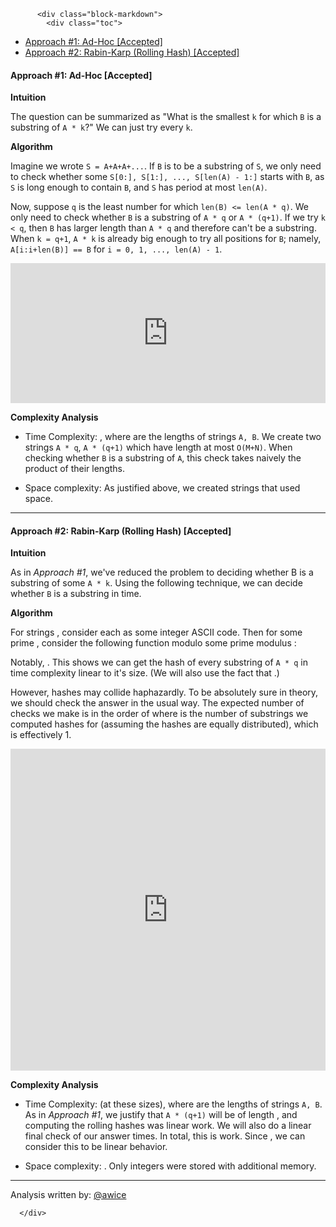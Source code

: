 <div class="article-body">
        
          <div class="block-markdown">
            <div class="toc">
<ul>
<li><a href="#approach-1-ad-hoc-accepted">Approach #1: Ad-Hoc [Accepted]</a></li>
<li><a href="#approach-2-rabin-karp-rolling-hash-accepted">Approach #2: Rabin-Karp (Rolling Hash) [Accepted]</a></li>
</ul>
</div>
<h4 id="approach-1-ad-hoc-accepted">Approach #1: Ad-Hoc [Accepted]</h4>
<p><strong>Intuition</strong></p>
<p>The question can be summarized as "What is the smallest <code>k</code> for which <code>B</code> is a substring of <code>A * k</code>?"  We can just try every <code>k</code>.</p>
<p><strong>Algorithm</strong></p>
<p>Imagine we wrote <code>S = A+A+A+...</code>.  If <code>B</code> is to be a substring of <code>S</code>, we only need to check whether some <code>S[0:], S[1:], ..., S[len(A) - 1:]</code> starts with <code>B</code>, as <code>S</code> is long enough to contain <code>B</code>, and <code>S</code> has period at most <code>len(A)</code>.</p>
<p>Now, suppose <code>q</code> is the least number for which <code>len(B) &lt;= len(A * q)</code>.  We only need to check whether <code>B</code> is a substring of <code>A * q</code> or <code>A * (q+1)</code>.  If we try <code>k &lt; q</code>, then <code>B</code> has larger length than <code>A * q</code> and therefore can't be a substring.  When <code>k = q+1</code>, <code>A * k</code> is already big enough to try all positions for <code>B</code>; namely, <code>A[i:i+len(B)] == B</code> for <code>i = 0, 1, ..., len(A) - 1</code>.</p>
<iframe src="https://leetcode.com/playground/gTtmgvev/shared" frameborder="0" name="gTtmgvev" width="100%" height="224"></iframe>

<p><strong>Complexity Analysis</strong></p>
<ul>
<li>
<p>Time Complexity: <script type="math/tex; mode=display">O(N*(N+M))</script>, where <script type="math/tex; mode=display">M, N</script> are the lengths of strings <code>A, B</code>.  We create two strings <code>A * q</code>, <code>A * (q+1)</code> which have length at most <code>O(M+N)</code>.  When checking whether <code>B</code> is a substring of <code>A</code>, this check takes naively the product of their lengths.</p>
</li>
<li>
<p>Space complexity: As justified above, we created strings that used <script type="math/tex; mode=display">O(M+N)</script> space.</p>
</li>
</ul>
<hr>
<h4 id="approach-2-rabin-karp-rolling-hash-accepted">Approach #2: Rabin-Karp (Rolling Hash) [Accepted]</h4>
<p><strong>Intuition</strong></p>
<p>As in <em>Approach #1</em>, we've reduced the problem to deciding whether B is a substring of some <code>A * k</code>.  Using the following technique, we can decide whether <code>B</code> is a substring in <script type="math/tex; mode=display">O(len(A) * k)</script> time.</p>
<p><strong>Algorithm</strong></p>
<p>For strings <script type="math/tex; mode=display">S</script>, consider each <script type="math/tex; mode=display">S[i]</script> as some integer ASCII code.  Then for some prime <script type="math/tex; mode=display">p</script>, consider the following function modulo some prime modulus <script type="math/tex; mode=display">\mathcal{M}</script>:</p>
<p>
<script type="math/tex; mode=display">\text{hash}(S) = \sum_{0 \leq i < len(S)} p^i * S[i]</script>
</p>
<p>Notably, <script type="math/tex; mode=display">\text{hash}(S[1:] + x) = \frac{(\text{hash}(S) - S[0])}{p} + p^{n-1} x</script>.  This shows we can get the hash of every substring of <code>A * q</code> in time complexity linear to it's size.  (We will also use the fact that <script type="math/tex; mode=display">p^{-1} = p^{\mathcal{M}-2} \mod \mathcal{M}</script>.)</p>
<p>However, hashes may collide haphazardly.  To be absolutely sure in theory, we should check the answer in the usual way.  The expected number of checks we make is in the order of <script type="math/tex; mode=display">1 + \frac{s}{\mathcal{M}}</script> where <script type="math/tex; mode=display">s</script> is the number of substrings we computed hashes for (assuming the hashes are equally distributed), which is effectively 1.</p>
<iframe src="https://leetcode.com/playground/DKSFgXSr/shared" frameborder="0" name="DKSFgXSr" width="100%" height="515"></iframe>

<p><strong>Complexity Analysis</strong></p>
<ul>
<li>
<p>Time Complexity: <script type="math/tex; mode=display">O(M+N)</script> (at these sizes), where <script type="math/tex; mode=display">M, N</script> are the lengths of strings <code>A, B</code>.  As in <em>Approach #1</em>, we justify that <code>A * (q+1)</code> will be of length <script type="math/tex; mode=display">O(M + N)</script>, and computing the rolling hashes was linear work.  We will also do a linear <script type="math/tex; mode=display">O(N)</script> final check of our answer <script type="math/tex; mode=display">1 + O(M) / \mathcal{M}</script> times.  In total, this is <script type="math/tex; mode=display">O(M+N + N(1 + \frac{M}{\mathcal{M}}))</script> work.  Since <script type="math/tex; mode=display">M \leq 10000 < \mathcal{M} = 10^9 + 7</script>, we can consider this to be linear behavior.</p>
</li>
<li>
<p>Space complexity:  <script type="math/tex; mode=display">O(1)</script>.  Only integers were stored with additional memory.</p>
</li>
</ul>
<hr>
<p>Analysis written by: <a href="https://leetcode.com/awice">@awice</a></p>
          </div>
        
      </div>